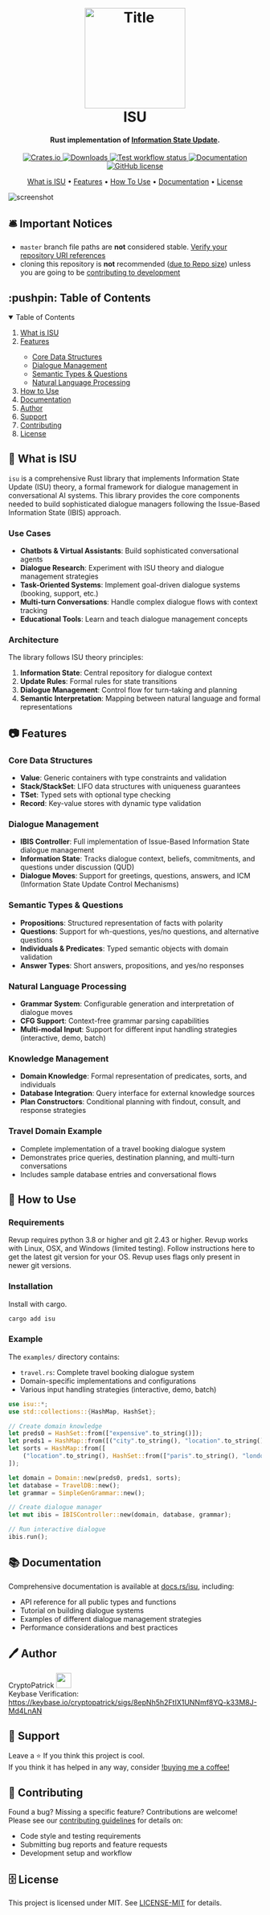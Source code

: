 <h1 align="center">
  <br>
  <a href="https://www.cryptopatrick.com/projects/isu">
    <img 
      src="https://github.com/cryptopatrick/factory/blob/master/img/100days/isu.png" 
      alt="Title" 
      width="200"
    />
  </a>
  <br>
  ISU
  <br>
</h1>

<h4 align="center">
  Rust implementation of 
  <a href="https://link.springer.com/chapter/10.1007/978-94-010-0019-2_15" target="_blank">
    Information State Update</a>.</h4>

<p align="center">
  <a href="https://crates.io/crates/isu" target="_blank">
    <img src="https://img.shields.io/crates/v/isu" alt="Crates.io"/>
  </a>
  <a href="https://crates.io/crates/isu" target="_blank">
    <img src="https://img.shields.io/crates/d/isu" alt="Downloads"/>
  </a>
  <a href="https://github.com/sulu/sulu/actions" target="_blank">
    <img src="https://img.shields.io/github/actions/workflow/status/sulu/sulu/test-application.yaml" alt="Test workflow status"/>
  </a>
  <a href="https://docs.rs/isu" target="_blank">
    <img src="https://docs.rs/isu/badge.svg" alt="Documentation"/>
  </a>
  <a href="LICENSE" target="_blank">
    <img src="https://img.shields.io/github/license/sulu/sulu.svg" alt="GitHub license"/>
  </a>
</p>

<p align="center">
  <a href="#what-is-isu">What is ISU</a> •
  <a href="#features">Features</a> •
  <a href="#how-to-use">How To Use</a> •
  <a href="#documentation">Documentation</a> •
  <a href="#license">License</a>
</p>

![screenshot](https://github.com/cryptopatrick/factory/blob/master/img/markdownify.gif)



## 🛎 Important Notices
* `master` branch file paths are **not** considered stable. [Verify your repository URI references](#unstable-file-paths)
* cloning this repository is **not** recommended ([due to Repo size](#option-9-clone-the-repo)) unless you are going to be [contributing to development](#contributing)


<!-- TABLE OF CONTENTS -->
<h2 id="table-of-contents"> :pushpin: Table of Contents</h2>

<details open="open">
  <summary>Table of Contents</summary>
  <ol>
    <li><a href="#what-is-isu"> What is ISU</a></li>
    <li><a href="#features"> Features</a></li>
      <ul>
        <li><a href="#core-data-structures"> Core Data Structures</a></li>
        <li><a href="#dialogue-management">Dialogue Management</a></li>
        <li><a href="#semantic-types-&-questions">Semantic Types & Questions</a></li>
        <li><a href="#natural-language-processing">Natural Language Processing</a></li>
      </ul>
    <li><a href="#how-to-use"> How to Use</a></li>
    <li><a href="#documentation"> Documentation</a></li>
    <li><a href="#author"> Author</a></li>
    <li><a href="#support"> Support</a>
    <li><a href="#contributing"> Contributing</a></li>
    <li><a href="#license">License</a></li>
    <!--
    <li><a href="#experiments">Experiments</a></li>
    <li><a href="#results-and-discussion"> Results and Discussion</a></li>
    <li><a href="#references"> References</a></li>
    <li><a href="#contributors"> Contributors</a></li>
    -->
    </li>
  </ol>
</details>





## 🤔 What is ISU

`isu` is a comprehensive Rust library that implements Information State Update (ISU) theory, a formal framework for dialogue management in conversational AI systems. This library provides the core components needed to build sophisticated dialogue managers following the Issue-Based Information State (IBIS) approach.

### Use Cases

- **Chatbots & Virtual Assistants**: Build sophisticated conversational agents
- **Dialogue Research**: Experiment with ISU theory and dialogue management strategies  
- **Task-Oriented Systems**: Implement goal-driven dialogue systems (booking, support, etc.)
- **Multi-turn Conversations**: Handle complex dialogue flows with context tracking
- **Educational Tools**: Learn and teach dialogue management concepts

### Architecture

The library follows ISU theory principles:

1. **Information State**: Central repository for dialogue context
2. **Update Rules**: Formal rules for state transitions
3. **Dialogue Management**: Control flow for turn-taking and planning
4. **Semantic Interpretation**: Mapping between natural language and formal representations

## 📷 Features

###  Core Data Structures
- **Value**: Generic containers with type constraints and validation
- **Stack/StackSet**: LIFO data structures with uniqueness guarantees
- **TSet**: Typed sets with optional type checking
- **Record**: Key-value stores with dynamic type validation

###  **Dialogue Management**
- **IBIS Controller**: Full implementation of Issue-Based Information State dialogue management
- **Information State**: Tracks dialogue context, beliefs, commitments, and questions under discussion (QUD)
- **Dialogue Moves**: Support for greetings, questions, answers, and ICM (Information State Update Control Mechanisms)

###  **Semantic Types & Questions**
- **Propositions**: Structured representation of facts with polarity
- **Questions**: Support for wh-questions, yes/no questions, and alternative questions
- **Individuals & Predicates**: Typed semantic objects with domain validation
- **Answer Types**: Short answers, propositions, and yes/no responses

###  **Natural Language Processing**
- **Grammar System**: Configurable generation and interpretation of dialogue moves
- **CFG Support**: Context-free grammar parsing capabilities
- **Multi-modal Input**: Support for different input handling strategies (interactive, demo, batch)

###  **Knowledge Management**
- **Domain Knowledge**: Formal representation of predicates, sorts, and individuals
- **Database Integration**: Query interface for external knowledge sources
- **Plan Constructors**: Conditional planning with findout, consult, and response strategies

### **Travel Domain Example**
- Complete implementation of a travel booking dialogue system
- Demonstrates price queries, destination planning, and multi-turn conversations
- Includes sample database entries and conversational flows



## 🚙 How to Use

### Requirements
Revup requires python 3.8 or higher and git 2.43 or higher. Revup works with Linux, OSX, and Windows (limited testing).
Follow instructions here to get the latest git version for your OS. Revup uses flags only present in newer git versions.

### Installation

Install with cargo.

```bash
cargo add isu
```
### Example

The `examples/` directory contains:
- `travel.rs`: Complete travel booking dialogue system
- Domain-specific implementations and configurations
- Various input handling strategies (interactive, demo, batch)

```rust
use isu::*;
use std::collections::{HashMap, HashSet};

// Create domain knowledge
let preds0 = HashSet::from(["expensive".to_string()]);
let preds1 = HashMap::from([("city".to_string(), "location".to_string())]);
let sorts = HashMap::from([
    ("location".to_string(), HashSet::from(["paris".to_string(), "london".to_string()]))
]);

let domain = Domain::new(preds0, preds1, sorts);
let database = TravelDB::new();
let grammar = SimpleGenGrammar::new();

// Create dialogue manager
let mut ibis = IBISController::new(domain, database, grammar);

// Run interactive dialogue
ibis.run();
```

## 📚 Documentation

Comprehensive documentation is available at [docs.rs/isu](https://docs.rs/isu), including:
- API reference for all public types and functions
- Tutorial on building dialogue systems
- Examples of different dialogue management strategies
- Performance considerations and best practices


## 🖊 Author

<span>CryptoPatrick  <a href="https://x.com/cryptopatrick"><img width="30" height="30" src="https://github.com/cryptopatrick/factory/blob/master/img/x.png" /></a>  </span>  
Keybase Verification:  
https://keybase.io/cryptopatrick/sigs/8epNh5h2FtIX1UNNmf8YQ-k33M8J-Md4LnAN

## 🐣 Support
Leave a ⭐ If you think this project is cool.  
If you think it has helped in any way, consider [!buying me a coffee!](https://github.com/cryptopatrick/factory/blob/master/img/bmc-button.png)

## 🤝 Contributing

Found a bug? Missing a specific feature?
Contributions are welcome! Please see our [contributing guidelines](CONTRIBUTING.md) for details on:
- Code style and testing requirements
- Submitting bug reports and feature requests
- Development setup and workflow

## 🗄 License
This project is licensed under MIT. See [LICENSE-MIT](LICENSE-MIT) for details.


